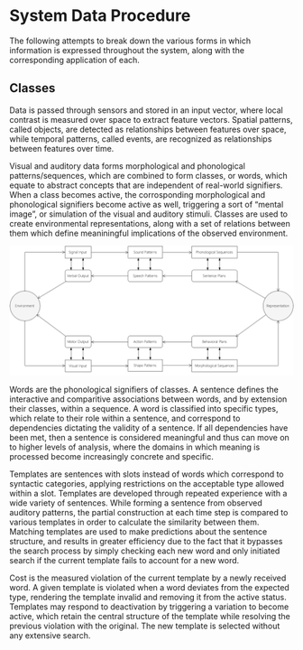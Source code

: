 # System Data Procedure

The following attempts to break down the various forms in which information is expressed throughout the system, along with the corresponding application of each.

## Classes

Data is passed through sensors and stored in an input vector, where local contrast is measured over space to extract feature vectors. Spatial patterns, called objects, are detected as relationships between features over space, while temporal patterns, called events, are recognized as relationships between features over time. 

Visual  and auditory data forms morphological and phonological patterns/sequences, which are combined to form classes, or words, which equate to abstract concepts that are independent of real-world signifiers.  When a class becomes active, the corrosponding morphological and phonological signifiers become active as well, triggering a sort of “mental image”, or simulation of the visual and auditory stimuli. Classes are used to create environmental representations, along with a set of relations between them which define meaniningful implications of the observed environment.


![Data Process](https://github.com/CarsonScott/Linguistic-Agent-System/blob/master/img/Data%20Process.png)

 
Words are the phonological signifiers of classes. A sentence defines the interactive and comparitive associations between words, and by extension their classes, within a sequence. A word is classified into specific types, which relate to their role within a sentence, and correspond to dependencies dictating the validity of a sentence. If all dependencies have been met, then a sentence is considered meaningful and thus can move on to higher levels of analysis, where the domains in which meaning is processed become increasingly concrete and specific.

Templates are sentences with slots instead of words which correspond to syntactic categories, applying restrictions on the acceptable type allowed within a slot. Templates are developed through repeated experience with a wide variety of sentences. While forming a sentence from observed auditory patterns, the partial construction at each time step is compared to various templates in order to calculate the similarity between them. Matching templates are used to make predictions about the sentence structure, and results in greater efficiency due to the fact that it bypasses the search process by simply checking each new word and only initiated search if the current template fails to account for a new word.

Cost is the measured violation of the current template by a newly received word. A given template is violated when a word deviates from the expected type, rendering the template invalid and removing it from the active status. Templates may respond to deactivation by triggering a variation to become active, which retain the central structure of the template while resolving the previous violation with the original. The new template is selected without any extensive search.

